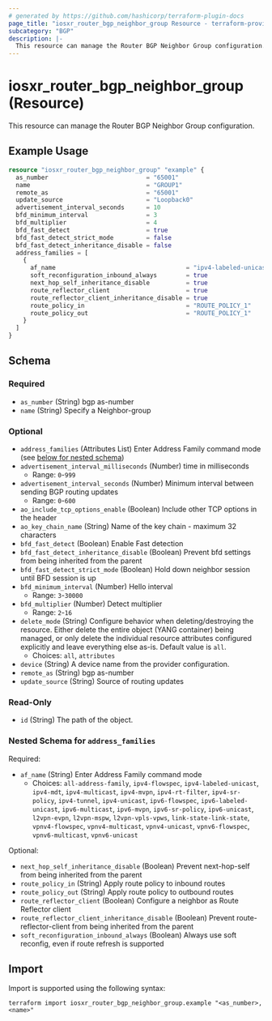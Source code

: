 ```yaml
---
# generated by https://github.com/hashicorp/terraform-plugin-docs
page_title: "iosxr_router_bgp_neighbor_group Resource - terraform-provider-iosxr"
subcategory: "BGP"
description: |-
  This resource can manage the Router BGP Neighbor Group configuration.
---
```


# iosxr_router_bgp_neighbor_group (Resource)

This resource can manage the Router BGP Neighbor Group configuration.

## Example Usage

```terraform
resource "iosxr_router_bgp_neighbor_group" "example" {
  as_number                           = "65001"
  name                                = "GROUP1"
  remote_as                           = "65001"
  update_source                       = "Loopback0"
  advertisement_interval_seconds      = 10
  bfd_minimum_interval                = 3
  bfd_multiplier                      = 4
  bfd_fast_detect                     = true
  bfd_fast_detect_strict_mode         = false
  bfd_fast_detect_inheritance_disable = false
  address_families = [
    {
      af_name                                    = "ipv4-labeled-unicast"
      soft_reconfiguration_inbound_always        = true
      next_hop_self_inheritance_disable          = true
      route_reflector_client                     = true
      route_reflector_client_inheritance_disable = true
      route_policy_in                            = "ROUTE_POLICY_1"
      route_policy_out                           = "ROUTE_POLICY_1"
    }
  ]
}
```

<!-- schema generated by tfplugindocs -->
## Schema

### Required

- `as_number` (String) bgp as-number
- `name` (String) Specify a Neighbor-group

### Optional

- `address_families` (Attributes List) Enter Address Family command mode (see [below for nested schema](#nestedatt--address_families))
- `advertisement_interval_milliseconds` (Number) time in milliseconds
  - Range: `0`-`999`
- `advertisement_interval_seconds` (Number) Minimum interval between sending BGP routing updates
  - Range: `0`-`600`
- `ao_include_tcp_options_enable` (Boolean) Include other TCP options in the header
- `ao_key_chain_name` (String) Name of the key chain - maximum 32 characters
- `bfd_fast_detect` (Boolean) Enable Fast detection
- `bfd_fast_detect_inheritance_disable` (Boolean) Prevent bfd settings from being inherited from the parent
- `bfd_fast_detect_strict_mode` (Boolean) Hold down neighbor session until BFD session is up
- `bfd_minimum_interval` (Number) Hello interval
  - Range: `3`-`30000`
- `bfd_multiplier` (Number) Detect multiplier
  - Range: `2`-`16`
- `delete_mode` (String) Configure behavior when deleting/destroying the resource. Either delete the entire object (YANG container) being managed, or only delete the individual resource attributes configured explicitly and leave everything else as-is. Default value is `all`.
  - Choices: `all`, `attributes`
- `device` (String) A device name from the provider configuration.
- `remote_as` (String) bgp as-number
- `update_source` (String) Source of routing updates

### Read-Only

- `id` (String) The path of the object.

<a id="nestedatt--address_families"></a>
### Nested Schema for `address_families`

Required:

- `af_name` (String) Enter Address Family command mode
  - Choices: `all-address-family`, `ipv4-flowspec`, `ipv4-labeled-unicast`, `ipv4-mdt`, `ipv4-multicast`, `ipv4-mvpn`, `ipv4-rt-filter`, `ipv4-sr-policy`, `ipv4-tunnel`, `ipv4-unicast`, `ipv6-flowspec`, `ipv6-labeled-unicast`, `ipv6-multicast`, `ipv6-mvpn`, `ipv6-sr-policy`, `ipv6-unicast`, `l2vpn-evpn`, `l2vpn-mspw`, `l2vpn-vpls-vpws`, `link-state-link-state`, `vpnv4-flowspec`, `vpnv4-multicast`, `vpnv4-unicast`, `vpnv6-flowspec`, `vpnv6-multicast`, `vpnv6-unicast`

Optional:

- `next_hop_self_inheritance_disable` (Boolean) Prevent next-hop-self from being inherited from the parent
- `route_policy_in` (String) Apply route policy to inbound routes
- `route_policy_out` (String) Apply route policy to outbound routes
- `route_reflector_client` (Boolean) Configure a neighbor as Route Reflector client
- `route_reflector_client_inheritance_disable` (Boolean) Prevent route-reflector-client from being inherited from the parent
- `soft_reconfiguration_inbound_always` (Boolean) Always use soft reconfig, even if route refresh is supported

## Import

Import is supported using the following syntax:

```shell
terraform import iosxr_router_bgp_neighbor_group.example "<as_number>,<name>"
```
